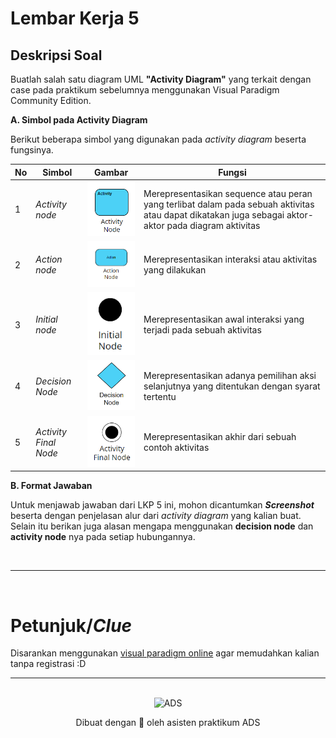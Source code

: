 # Lembar Kerja 5

## Deskripsi Soal
Buatlah salah satu diagram UML **"Activity Diagram"** yang terkait dengan case pada praktikum sebelumnya menggunakan Visual Paradigm Community Edition.



**A. Simbol pada Activity Diagram**

Berikut beberapa simbol yang digunakan pada *activity diagram* beserta fungsinya.

| No | Simbol | Gambar | Fungsi |
| --- | --- | --- | --- |
| 1 | *Activity node* | ![](./img/actnpde.PNG) | Merepresentasikan sequence atau peran  yang terlibat dalam pada sebuah aktivitas atau dapat dikatakan juga sebagai aktor-aktor pada diagram aktivitas
| 2 | *Action node* | ![](./img/actionnode.PNG) | Merepresentasikan interaksi atau aktivitas yang dilakukan | 
| 3 | *Initial node* | ![](./img/initialnode.PNG) | Merepresentasikan awal interaksi yang terjadi pada sebuah aktivitas 
| 4 | *Decision Node* | ![](./img/decnode.PNG) | Merepresentasikan adanya pemilihan aksi selanjutnya yang ditentukan dengan syarat tertentu |
| 5 | *Activity Final Node* | ![](./img/finalnode.PNG) | Merepresentasikan akhir dari sebuah contoh aktivitas|


**B. Format Jawaban**

Untuk menjawab jawaban dari LKP 5 ini, mohon dicantumkan ***Screenshot*** beserta dengan penjelasan alur dari *activity diagram* yang kalian buat. Selain itu berikan juga alasan mengapa menggunakan **decision node** dan **activity node** nya pada setiap hubungannya.




<br>

---

<br>

# Petunjuk/*Clue*
Disarankan menggunakan [visual paradigm online](https://online.visual-paradigm.com/drive/#infoart:proj=0&dashboard) agar memudahkan kalian tanpa registrasi :D



---
<br>
<div align="center">
    <img src="https://pbs.twimg.com/media/GG2GsUVaQAEqsRG?format=jpg&name=large" alt="ADS" width="500" />
  <br />
  <p>
    Dibuat dengan 🫶 oleh asisten praktikum ADS
  </p>
</div>

